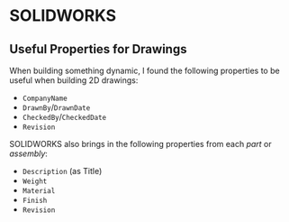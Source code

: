 # SOLIDWORKS

## Useful Properties for Drawings

When building something dynamic, I found the following properties to be useful
when building 2D drawings:

* `CompanyName`
* `DrawnBy`/`DrawnDate`
* `CheckedBy`/`CheckedDate`
* `Revision`

SOLIDWORKS also brings in the following properties from each _part_ or
_assembly_:

* `Description` (as Title)
* `Weight`
* `Material`
* `Finish`
* `Revision`